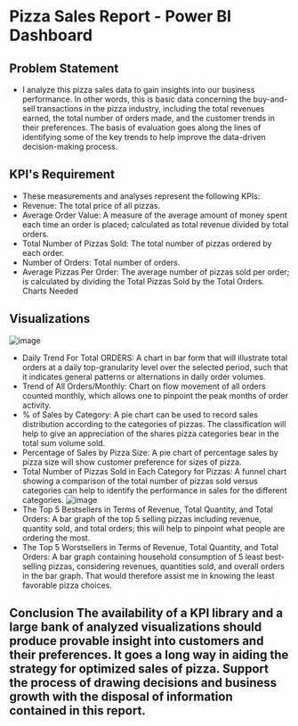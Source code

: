 # Pizza Sales Report - Power BI Dashboard
## Problem Statement
+ I analyze this pizza sales data to gain insights into our business performance. In other words, this is basic data concerning the buy-and-sell transactions in the pizza industry, including the total revenues earned, the total number of orders made, and the customer trends in their preferences. The basis of evaluation goes along the lines of identifying some of the key trends to help improve the data-driven decision-making process.

## KPI's Requirement
+ These measurements and analyses represent the following KPIs:
+ Revenue: The total price of all pizzas.
+ Average Order Value: A measure of the average amount of money spent each time an order is placed; calculated as total revenue divided by total orders.
+ Total Number of Pizzas Sold: The total number of pizzas ordered by each order.
+ Number of Orders: Total number of orders.
+ Average Pizzas Per Order: The average number of pizzas sold per order; is calculated by dividing the Total Pizzas Sold by the Total Orders.
Charts Needed
## Visualizations 
![image](https://github.com/user-attachments/assets/82cb9592-42fd-4730-b4b1-09ce42b0ad38)
+ Daily Trend For Total ORDERS: A chart in bar form that will illustrate total orders at a daily top-granularity level over the selected period, such that it indicates general patterns or alternations in daily order volumes.
+ Trend of All Orders/Monthly: Chart on flow movement of all orders counted monthly, which allows one to pinpoint the peak months of order activity.
+ % of Sales by Category: A pie chart can be used to record sales distribution according to the categories of pizzas. The classification will help to give an appreciation of the shares pizza categories bear in the total sum volume sold.
+ Percentage of Sales by Pizza Size: A pie chart of percentage sales by pizza size will show customer preference for sizes of pizza.
+ Total Number of Pizzas Sold in Each Category for Pizzas: A funnel chart showing a comparison of the total number of pizzas sold versus categories can help to identify the performance in sales for the different categories.
![image](https://github.com/user-attachments/assets/5ce17f02-03ae-4149-97dc-0b94b5262101)
+ The Top 5 Bestsellers in Terms of Revenue, Total Quantity, and Total Orders: A bar graph of the top 5 selling pizzas including revenue, quantity sold, and total orders; this will help to pinpoint what people are ordering the most.
+ The Top 5 Worstsellers in Terms of Revenue, Total Quantity, and Total Orders: A bar graph containing household consumption of 5 least best-selling pizzas, considering revenues, quantities sold, and overall orders in the bar graph. That would therefore assist me in knowing the least favorable pizza choices. 
## Conclusion The availability of a KPI library and a large bank of analyzed visualizations should produce provable insight into customers and their preferences. It goes a long way in aiding the strategy for optimized sales of pizza. Support the process of drawing decisions and business growth with the disposal of information contained in this report. 

